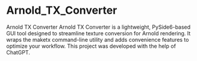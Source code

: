 # Arnold_TX_Converter
Arnold TX Converter  Arnold TX Converter is a lightweight, PySide6-based GUI tool designed to streamline texture conversion for Arnold rendering. It wraps the maketx command-line utility and adds convenience features to optimize your workflow. This project was developed with the help of ChatGPT.
